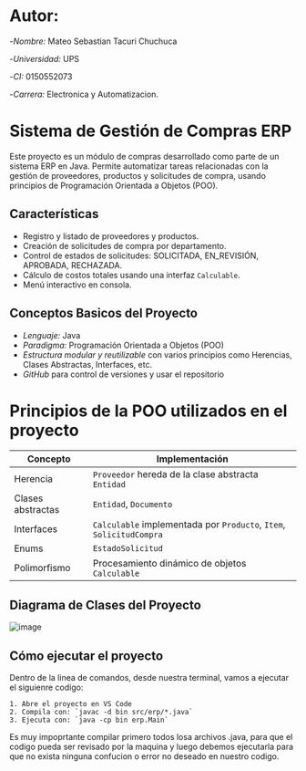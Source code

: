 # Autor:

-*Nombre:* Mateo Sebastian Tacuri Chuchuca

-*Universidad:* UPS

-*CI:* 0150552073

-*Carrera:* Electronica y Automatizacion.

# Sistema de Gestión de Compras ERP

Este proyecto es un módulo de compras desarrollado como parte de un sistema ERP en Java. Permite automatizar tareas relacionadas con la gestión
de proveedores, productos y solicitudes de compra, usando principios de Programación Orientada a Objetos (POO).

## Características

- Registro y listado de proveedores y productos.
- Creación de solicitudes de compra por departamento.
- Control de estados de solicitudes: SOLICITADA, EN_REVISIÓN, APROBADA, RECHAZADA.
- Cálculo de costos totales usando una interfaz `Calculable`.
- Menú interactivo en consola.

## Conceptos Basicos del Proyecto

- *Lenguaje:* Java
- *Paradigma:* Programación Orientada a Objetos (POO)
- *Estructura modular y reutilizable* con varios principios como Herencias, Clases Abstractas, Interfaces, etc.
- *GitHub* para control de versiones y usar el repositorio

# Principios de la POO utilizados en el proyecto

| Concepto        | Implementación                                      |
|-----------------|-----------------------------------------------------|
| Herencia        | `Proveedor` hereda de la clase abstracta `Entidad` |
| Clases abstractas | `Entidad`, `Documento`                           |
| Interfaces      | `Calculable` implementada por `Producto`, `Item`, `SolicitudCompra` |
| Enums           | `EstadoSolicitud`                                   |
| Polimorfismo    | Procesamiento dinámico de objetos `Calculable`      |

## Diagrama de Clases del Proyecto

![image](https://github.com/user-attachments/assets/71b711f4-b6d4-4d74-881b-2422873a3ea0)

## Cómo ejecutar el proyecto

Dentro de la linea de comandos, desde nuestra terminal, vamos a ejecutar el siguienre codigo:

    1. Abre el proyecto en VS Code
    2. Compila con: `javac -d bin src/erp/*.java`
    3. Ejecuta con: `java -cp bin erp.Main`
   
Es muy impoprtante compilar primero todos losa archivos .java, para que el codigo pueda ser revisado por la maquina y luego debemos ejecutarla para
que no exista ninguna confucion o error no deseado en nuestro codigo.
